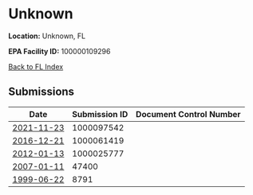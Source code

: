 # Unknown

**Location:** Unknown, FL

**EPA Facility ID:** 100000109296

[Back to FL Index](../../index.md)

## Submissions

| Date | Submission ID | Document Control Number |
|------|--------------|-------------------------|
| [2021-11-23](submissions/1000097542.md) | 1000097542 |  |
| [2016-12-21](submissions/1000061419.md) | 1000061419 |  |
| [2012-01-13](submissions/1000025777.md) | 1000025777 |  |
| [2007-01-11](submissions/47400.md) | 47400 |  |
| [1999-06-22](submissions/8791.md) | 8791 |  |
